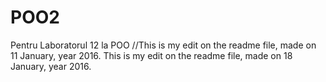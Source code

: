 # POO2
Pentru Laboratorul 12 la POO
//This is my edit on the readme file, made on 11 January, year 2016.
This is my edit on the readme file, made on 18 January, year 2016.
